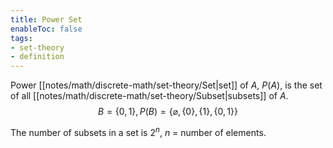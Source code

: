 ```yaml
---
title: Power Set
enableToc: false
tags: 
- set-theory
- definition
---
```

Power [[notes/math/discrete-math/set-theory/Set|set]] of $A$, $P(A)$, is the set of all [[notes/math/discrete-math/set-theory/Subset|subsets]] of $A$.
$$B=\{0,1\}, P(B) = \{\varnothing,\{0\},\{1\},\{0,1\}\}$$

The number of subsets in a set is $2^n$, $n$ = number of elements.
